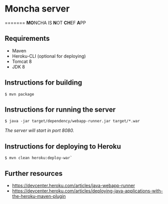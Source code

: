 # Moncha server
=======
**MO**NCHA IS **N**OT **CH**EF **A**PP 

## Requirements ##

 - Maven
 - Heroku-CLI (optional for deploying)
 - Tomcat 8
 - JDK 8

## Instructions for building ##

    $ mvn package

## Instructions for running the server ##

    $ java -jar target/dependency/webapp-runner.jar target/*.war

*The server will start in port 8080.*

## Instructions for deploying to Heroku ##

    $ mvn clean heroku:deploy-war`
    
    
    
## Further resources ##

 - https://devcenter.heroku.com/articles/java-webapp-runner
 - https://devcenter.heroku.com/articles/deploying-java-applications-with-the-heroku-maven-plugin
